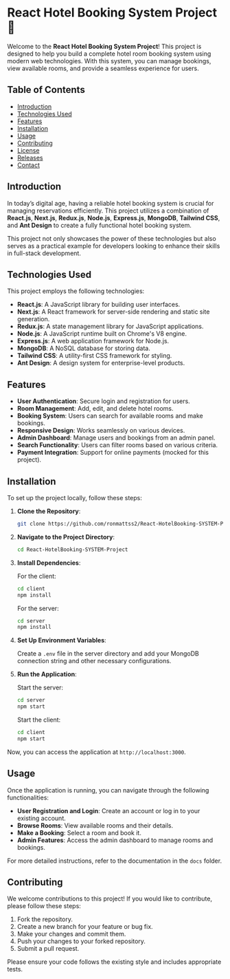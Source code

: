 # React Hotel Booking System Project 🏨

Welcome to the **React Hotel Booking System Project**! This project is designed to help you build a complete hotel room booking system using modern web technologies. With this system, you can manage bookings, view available rooms, and provide a seamless experience for users. 

## Table of Contents

- [Introduction](#introduction)
- [Technologies Used](#technologies-used)
- [Features](#features)
- [Installation](#installation)
- [Usage](#usage)
- [Contributing](#contributing)
- [License](#license)
- [Releases](#releases)
- [Contact](#contact)

## Introduction

In today’s digital age, having a reliable hotel booking system is crucial for managing reservations efficiently. This project utilizes a combination of **React.js**, **Next.js**, **Redux.js**, **Node.js**, **Express.js**, **MongoDB**, **Tailwind CSS**, and **Ant Design** to create a fully functional hotel booking system. 

This project not only showcases the power of these technologies but also serves as a practical example for developers looking to enhance their skills in full-stack development.

## Technologies Used

This project employs the following technologies:

- **React.js**: A JavaScript library for building user interfaces.
- **Next.js**: A React framework for server-side rendering and static site generation.
- **Redux.js**: A state management library for JavaScript applications.
- **Node.js**: A JavaScript runtime built on Chrome's V8 engine.
- **Express.js**: A web application framework for Node.js.
- **MongoDB**: A NoSQL database for storing data.
- **Tailwind CSS**: A utility-first CSS framework for styling.
- **Ant Design**: A design system for enterprise-level products.

## Features

- **User Authentication**: Secure login and registration for users.
- **Room Management**: Add, edit, and delete hotel rooms.
- **Booking System**: Users can search for available rooms and make bookings.
- **Responsive Design**: Works seamlessly on various devices.
- **Admin Dashboard**: Manage users and bookings from an admin panel.
- **Search Functionality**: Users can filter rooms based on various criteria.
- **Payment Integration**: Support for online payments (mocked for this project).

## Installation

To set up the project locally, follow these steps:

1. **Clone the Repository**:

   ```bash
   git clone https://github.com/ronmattss2/React-HotelBooking-SYSTEM-Project.git
   ```

2. **Navigate to the Project Directory**:

   ```bash
   cd React-HotelBooking-SYSTEM-Project
   ```

3. **Install Dependencies**:

   For the client:

   ```bash
   cd client
   npm install
   ```

   For the server:

   ```bash
   cd server
   npm install
   ```

4. **Set Up Environment Variables**:

   Create a `.env` file in the server directory and add your MongoDB connection string and other necessary configurations.

5. **Run the Application**:

   Start the server:

   ```bash
   cd server
   npm start
   ```

   Start the client:

   ```bash
   cd client
   npm start
   ```

Now, you can access the application at `http://localhost:3000`.

## Usage

Once the application is running, you can navigate through the following functionalities:

- **User Registration and Login**: Create an account or log in to your existing account.
- **Browse Rooms**: View available rooms and their details.
- **Make a Booking**: Select a room and book it.
- **Admin Features**: Access the admin dashboard to manage rooms and bookings.

For more detailed instructions, refer to the documentation in the `docs` folder.

## Contributing

We welcome contributions to this project! If you would like to contribute, please follow these steps:

1. Fork the repository.
2. Create a new branch for your feature or bug fix.
3. Make your changes and commit them.
4. Push your changes to your forked repository.
5. Submit a pull request.

Please ensure your code follows the existing style and includes appropriate tests.


